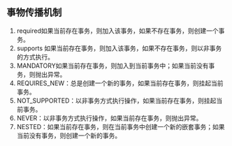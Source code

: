 ## 事物传播机制
1. required如果当前存在事务，则加入该事务，如果不存在事务，则创建一个事务。
2. supports 如果当前存在事务，则加入该事务，如果不存在事务，则以非事务的方式执行。
3. MANDATORY如果当前存在事务，则加入到当前事务中；如果当前没有事务，则抛出异常。
4. REQUIRES_NEW：总是创建一个新的事务，如果当前存在事务，则挂起当前事务。
5. NOT_SUPPORTED：以非事务方式执行操作，如果当前存在事务，则挂起当前事务。
6. NEVER：以非事务方式执行操作，如果当前存在事务，则抛出异常。
7. NESTED：如果当前存在事务，则在当前事务中创建一个新的嵌套事务；如果当前没有事务，则创建一个新的事务。